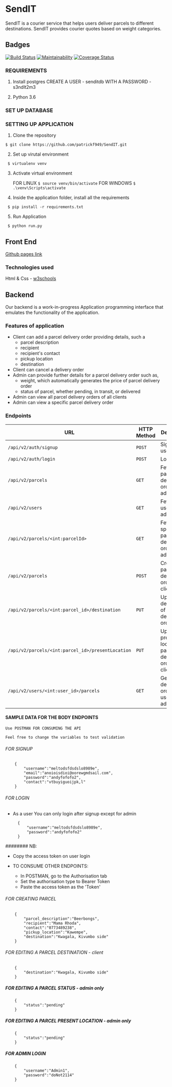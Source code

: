 # SendIT

SendIT is a courier service that helps users deliver parcels to different destinations. SendIT provides courier quotes based on weight categories.

## Badges

[![Build Status](https://travis-ci.org/patrickf949/SendIT.svg?branch=develop)](https://travis-ci.org/patrickf949/SendIT)
[![Maintainability](https://api.codeclimate.com/v1/badges/f0cc2da5a5ff305119d5/maintainability)](https://codeclimate.com/github/patrickf949/SendIT/maintainability)
[![Coverage Status](https://coveralls.io/repos/github/patrickf949/SendIT/badge.svg?branch=develop)](https://coveralls.io/github/patrickf949/SendIT?branch=develop)

### REQUIREMENTS 

1. Install postgres
    CREATE A USER - senditdb WITH A PASSWORD - s3ndIt2m3

2. Python 3.6

### SET UP DATABASE

### SETTING UP APPLICATION

1. Clone the repository

` $ git clone https://github.com/patrickf949/SendIT.git `

2. Set up virutal environment

` $ virtualenv venv`

3. Activate virtual environment

    FOR LINUX
` $ source venv/bin/activate `
    FOR WINDOWS
` $ .\venv\Scripts\activate `

4. Inside the application folder, install all the requirements

` $ pip install -r requirements.txt`

5. Run Application

` $ python run.py`


## Front End

[Github pages link](https://patrickf949.github.io/SendIT/Application/ui/)

### Technologies used

Html & Css - [w3schools](https://www.w3schools.com/)

## Backend

Our backend is a work-in-progress Application programming interface that emulates the functionality of the application.

### Features of application

* Client can add a parcel delivery order providing details, such a
  * parcel description
  * recipient
  * recipient's contact
  * pickup location
  * destination
* Client can cancel a delivery order
* Admin can provide further details for a parcel delivery order such as,
  * weight, which automatically generates the price of parcel delivery order
  * status of parcel, whether pending, in transit, or delivered
* Admin can view all parcel delivery orders of all clients
* Admin can view a specific parcel delivery order

### Endpoints

| URL  | HTTP Method | Description|
|--------------|-------------|------------|
| `/api/v2/auth/signup` |`POST`| Sign up user |
| `/api/v2/auth/login` | `POST`| Login user |
| `/api/v2/parcels`    | `GET` | Fetch all parcel delivery orders-admin |
| `/api/v2/users` | `GET` | Fetch all users-admin |
| `/api/v2/parcels/<int:parcelId>` | `GET` |  Fetch a specific parcel delivery order-admin |
| `/api/v2/parcels`|`POST`| Create a parcel delivery order - client |
| `/api/v2/parcels/<int:parcel_id>/destination`|`PUT`| Update destination of parcel delivery order-client |
| `/api/v2/parcels/<int:parcel_id>/presentLocation`|`PUT`| Update present location of parcel delivery order-client/admin |
| `/api/v2/users/<int:user_id>/parcels`|`GET`| Get parcel delivery orders by user - admin|

#### SAMPLE DATA FOR THE BODY ENDPOINTS

    Use POSTMAN FOR CONSUMING THE API

    Feel free to change the variables to test validation

###### FOR SIGNUP

        {
            "username":"meltodsfdsdslo8989e",
            "email":"anoioisdioi@oorewgmdsail.com",
            "password":"andyfofofo2",
            "contact":"vtbuyiguoijpk,l"
        } 


###### FOR LOGIN 

* As a user You can only login after signup except for admin

   
        {
            "username":"meltodsfdsdslo8989e",
            "password":"andyfofofo2"
        }
    
######## NB:

*   Copy the access token on user login 

*   TO CONSUME OTHER ENDPOINTS:

    *   In POSTMAN, go to the Authorisation tab
    *   Set the authorisation type to Bearer Token
    *   Paste the access token as the 'Token'

###### FOR CREATING PARCEL

        {
            "parcel_description":"Beerbongs",
            "recipient":"Mama Rhoda",
            "contact":"0773489238",
            "pickup_location":"Kawempe",
            "destination":"Kwagala, Kivumbo side"
        }
    

###### FOR EDITING A PARCEL DESTINATION - client

   
        {
            "destination":"Kwagala, Kivumbo side"
        }
   

##### FOR EDITING A PARCEL STATUS - admin only

    
        {
            "status":"pending"
        }
    

##### FOR EDITING A PARCEL PRESENT LOCATION - admin only

    
        {
            "status":"pending"
        }
    

##### FOR ADMIN LOGIN

    
        {
            "username":"Admin1",
            "password":"doNot2114"
        }
    
